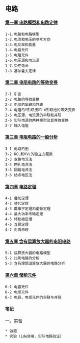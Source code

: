 ## 电路

#### [第一章 电路模型和电路定律](chapter1.md)
```
1-1.电路和电路模型
1-2.电流和电压的参考方向
1-3.电功率和能量
1-4.电路元件
1-5.电阻元件
1-6.电压源和电流源
1-7.受控电源
1-8.基尔霍夫定律
```
#### [第二章 电阻电路的等效变换](chapter2.md)
```
2-1 引言
2-2 电路的等效变换
2-3 电阻的串联和并联
2-4 电阻的Y形联接和 Δ形联结的等效变换
2-5 电压源，电流源的串联和并联
2-6 实际电源的两种模型及其等效变换
2-7 输入电阻
```
#### [第三章 电阻电路的一般分析](chapter3.md)
```
3-1 电路的图
3-2 KCL和KVL的独立方程数
3-3 支路电流法
3-4 网孔电流法
3-5 回路电流法
3-6 结点电压法
```
#### [第四章 电路定理](chapter4.md)
```
4-1 叠加定理
4-2 替代定理
4-3 戴维宁定理和诺顿定理
4-4 最大功率传输定理
4-5 特勒根定理
4-6 互易定理
4-7 对偶原理
```
#### [第五章 含有运算放大器的电阻电路](chapter5.md)
```
5-1 运算放大器的电路模型 
5-2 比例电路的分析
5-3 含有理想运算放大器的电路分析
```
#### [第六章 储能元件](chapter6.md)
```
6-1 电容元件
6-2 电感元件
6-3 电容，电感元件的串联与并联
```

#### 笔记

一。实验

```
* 做题
* 实验（ide使用，实际电路验证）
```

